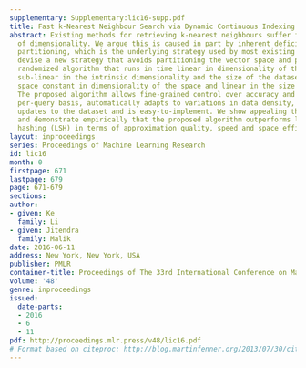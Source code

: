 ```yaml
---
supplementary: Supplementary:lic16-supp.pdf
title: Fast k-Nearest Neighbour Search via Dynamic Continuous Indexing
abstract: Existing methods for retrieving k-nearest neighbours suffer from the curse
  of dimensionality. We argue this is caused in part by inherent deficiencies of space
  partitioning, which is the underlying strategy used by most existing methods. We
  devise a new strategy that avoids partitioning the vector space and present a novel
  randomized algorithm that runs in time linear in dimensionality of the space and
  sub-linear in the intrinsic dimensionality and the size of the dataset and takes
  space constant in dimensionality of the space and linear in the size of the dataset.
  The proposed algorithm allows fine-grained control over accuracy and speed on a
  per-query basis, automatically adapts to variations in data density, supports dynamic
  updates to the dataset and is easy-to-implement. We show appealing theoretical properties
  and demonstrate empirically that the proposed algorithm outperforms locality-sensitivity
  hashing (LSH) in terms of approximation quality, speed and space efficiency.
layout: inproceedings
series: Proceedings of Machine Learning Research
id: lic16
month: 0
firstpage: 671
lastpage: 679
page: 671-679
sections: 
author:
- given: Ke
  family: Li
- given: Jitendra
  family: Malik
date: 2016-06-11
address: New York, New York, USA
publisher: PMLR
container-title: Proceedings of The 33rd International Conference on Machine Learning
volume: '48'
genre: inproceedings
issued:
  date-parts:
  - 2016
  - 6
  - 11
pdf: http://proceedings.mlr.press/v48/lic16.pdf
# Format based on citeproc: http://blog.martinfenner.org/2013/07/30/citeproc-yaml-for-bibliographies/
---
```

